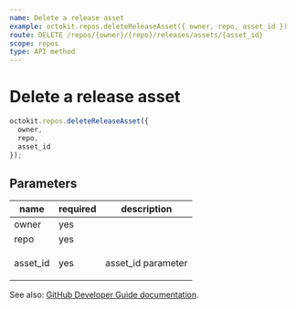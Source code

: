 ```yaml
---
name: Delete a release asset
example: octokit.repos.deleteReleaseAsset({ owner, repo, asset_id })
route: DELETE /repos/{owner}/{repo}/releases/assets/{asset_id}
scope: repos
type: API method
---
```


# Delete a release asset

```js
octokit.repos.deleteReleaseAsset({
  owner,
  repo,
  asset_id
});
```

## Parameters

<table>
  <thead>
    <tr>
      <th>name</th>
      <th>required</th>
      <th>description</th>
    </tr>
  </thead>
  <tbody>
    <tr><td>owner</td><td>yes</td><td>

</td></tr>
<tr><td>repo</td><td>yes</td><td>

</td></tr>
<tr><td>asset_id</td><td>yes</td><td>

asset_id parameter

</td></tr>
  </tbody>
</table>

See also: [GitHub Developer Guide documentation](https://docs.github.com/rest/reference/repos#delete-a-release-asset).
